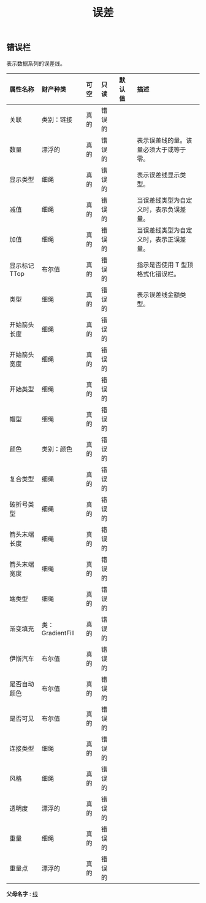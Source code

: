 ﻿---
title: 误差
second_title: Aspose.Cells Cloud Documen
type: docs
url: /zh/specification/model/errorbar/
description: Aspose.Cells 云模型规范：ErrorBar。轻松处理 Excel 和其他电子表格文档，具有打开、生成、编辑、拆分、合并、比较和转换等功能
kwords: Excel, Office, 电子表格, Cloud REST API, ErrorBar
weight: 50
---
## **错误栏**

表示数据系列的误差线。

|属性名称|财产种类|可空|只读|默认值|描述|
|:- |:- |:- |:- |:- |:- |
|关联|类别：链接|真的|错误的|||
|数量|漂浮的|真的|错误的||表示误差线的量。该量必须大于或等于零。|
|显示类型|细绳|真的|错误的||表示误差线显示类型。|
|减值|细绳|真的|错误的||当误差线类型为自定义时，表示负误差量。|
|加值|细绳|真的|错误的||当误差线类型为自定义时，表示正误差量。|
|显示标记TTop|布尔值|真的|错误的||指示是否使用 T 型顶格式化错误栏。|
|类型|细绳|真的|错误的||表示误差线金额类型。|
|开始箭头长度|细绳|真的|错误的|||
|开始箭头宽度|细绳|真的|错误的|||
|开始类型|细绳|真的|错误的|||
|帽型|细绳|真的|错误的|||
|颜色|类别：颜色|真的|错误的|||
|复合类型|细绳|真的|错误的|||
|破折号类型|细绳|真的|错误的|||
|箭头末端长度|细绳|真的|错误的|||
|箭头末端宽度|细绳|真的|错误的|||
|端类型|细绳|真的|错误的|||
|渐变填充|类：GradientFill|真的|错误的|||
|伊斯汽车|布尔值|真的|错误的|||
|是否自动颜色|布尔值|真的|错误的|||
|是否可见|布尔值|真的|错误的|||
|连接类型|细绳|真的|错误的|||
|风格|细绳|真的|错误的|||
|透明度|漂浮的|真的|错误的|||
|重量|细绳|真的|错误的|||
|重量点|漂浮的|真的|错误的|||

**父母名字** : [线](/specification/model/line)

